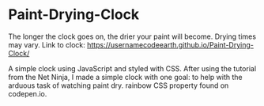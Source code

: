 # Paint-Drying-Clock
The longer the clock goes on, the drier your paint will become. Drying times may vary. 
Link to clock: https://usernamecodeearth.github.io/Paint-Drying-Clock/







A simple clock using JavaScript and styled with CSS. After using the tutorial from the Net Ninja, I made a simple clock with one goal: to help with the arduous task of watching paint dry. rainbow CSS property found on codepen.io. 
